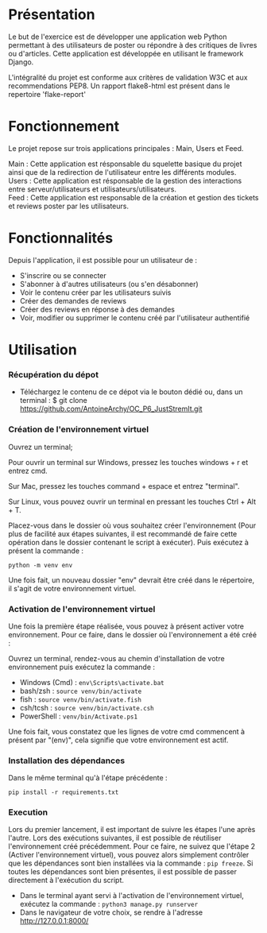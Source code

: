 # Présentation
Le but de l'exercice est de développer une application web Python permettant à des utilisateurs de poster ou répondre à des critiques de livres ou d'articles.
Cette application est développée en utilisant le framework Django.

L'intégralité du projet est conforme aux critères de validation W3C et aux recommendations PEP8. 
Un rapport flake8-html est présent dans le repertoire 'flake-report'

# Fonctionnement 
Le projet repose sur trois applications principales : Main, Users et Feed.

Main : Cette application est résponsable du squelette basique du projet ainsi que de la redirection de l'utilisateur entre les différents modules.  
Users : Cette application est résponsable de la gestion des interactions entre serveur/utilisateurs et utilisateurs/utilisateurs.  
Feed : Cette application est responsable de la création et gestion des tickets et reviews poster par les utilisateurs.  

# Fonctionnalités
Depuis l'application, il est possible pour un utilisateur de : 
- S'inscrire ou se connecter
- S'abonner à d'autres utilisateurs (ou s'en désabonner)
- Voir le contenu créer par les utilisateurs suivis
- Créer des demandes de reviews
- Créer des reviews en réponse à des demandes 
- Voir, modifier ou supprimer le contenu créé par l'utilisateur authentifié 

# Utilisation

### Récupération du dépot 
- Téléchargez le contenu de ce dépot via le bouton dédié ou, dans un terminal : $ git clone https://github.com/AntoineArchy/OC_P6_JustStremIt.git

### Création de l'environnement virtuel
Ouvrez un terminal; 

Pour ouvrir un terminal sur Windows, pressez  les touches windows + r et entrez cmd.

Sur Mac, pressez les touches command + espace et entrez "terminal".

Sur Linux, vous pouvez ouvrir un terminal en pressant les touches Ctrl + Alt + T.

Placez-vous dans le dossier où vous souhaitez créer l'environnement (Pour plus de facilité aux étapes suivantes, il est recommandé de faire cette opération dans le dossier contenant le script à exécuter). Puis exécutez à présent la commande : 

`python -m venv env
`

Une fois fait, un nouveau dossier "env" devrait être créé dans le répertoire, il s'agit de votre environnement virtuel.

### Activation de l'environnement virtuel
Une fois la première étape réalisée, vous pouvez à présent activer votre environnement.
Pour ce faire, dans le dossier où l'environnement a été créé :


Ouvrez un terminal, rendez-vous au chemin d'installation de votre environnement puis exécutez la commande : 

- Windows (Cmd) : `env\Scripts\activate.bat`
- bash/zsh : `source venv/bin/activate`
- fish : `source venv/bin/activate.fish`
- csh/tcsh : `source venv/bin/activate.csh`
- PowerShell : `venv/bin/Activate.ps1`

Une fois fait, vous constatez que les lignes de votre cmd commencent à présent par "(env)", cela signifie que votre environnement est actif.

### Installation des dépendances
Dans le même terminal qu'à l'étape précédente :

`pip install -r requirements.txt`

### Execution 
Lors du premier lancement, il est important de suivre les étapes l'une après l'autre. Lors des exécutions suivantes, il est possible de réutiliser l'environnement créé précédemment. Pour ce faire, ne suivez que l'étape 2 (Activer l'environnement virtuel), vous pouvez alors simplement contrôler que les dépendances sont bien installées via la commande : `pip freeze`. Si toutes les dépendances sont bien présentes, il est possible de passer directement à l'exécution du script.

- Dans le terminal ayant servi à l'activation de l'environnement virtuel, exécutez la commande :
`python3 manage.py runserver`
- Dans le navigateur de votre choix, se rendre à l'adresse http://127.0.0.1:8000/